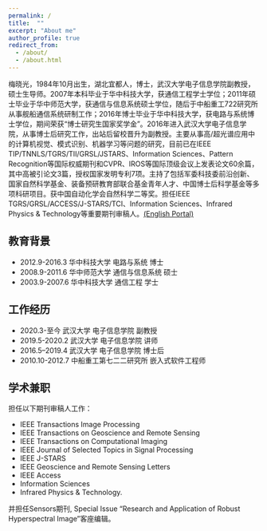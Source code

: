 ```yaml
---
permalink: /
title:  ""
excerpt: "About me"
author_profile: true
redirect_from: 
  - /about/
  - /about.html
---
```


梅晓光，1984年10月出生，湖北宜都人，博士，武汉大学电子信息学院副教授，硕士生导师。2007年本科毕业于华中科技大学，获通信工程学士学位；2011年硕士毕业于华中师范大学，获通信与信息系统硕士学位，随后于中船重工722研究所从事舰船通信系统研制工作；2016年博士毕业于华中科技大学，获电路与系统博士学位，期间荣获“博士研究生国家奖学金”。2016年进入武汉大学电子信息学院，从事博士后研究工作，出站后留校晋升为副教授。主要从事高/超光谱应用中的计算机视觉、模式识别、机器学习等问题的研究，目前已在IEEE TIP/TNNLS/TGRS/TII/GRSL/JSTARS、Information Sciences、Pattern Recognition等国际权威期刊和CVPR、IROS等国际顶级会议上发表论文60余篇，其中高被引论文3篇，授权国家发明专利7项。主持了包括军委科技委前沿创新、国家自然科学基金、装备预研教育部联合基金青年人才、中国博士后科学基金等多项科研项目。获中国自动化学会自然科学二等奖。担任IEEE TGRS/GRSL/ACCESS/J-STARS/TCI、Information Sciences、Infrared Physics & Technology等重要期刊审稿人。[(English Portal)](http://mvp.whu.edu.cn/xiaoguang-mei/) 

## 教育背景
* 2012.9-2016.3 华中科技大学 电路与系统  博士
* 2008.9-2011.6 华中师范大学 通信与信息系统  硕士
* 2003.9-2007.6 华中科技大学 通信工程  学士

## 工作经历
* 2020.3-至今 武汉大学 电子信息学院 副教授
* 2019.5-2020.2 武汉大学 电子信息学院 讲师
* 2016.5–2019.4 武汉大学 电子信息学院  博士后
* 2010.10-2012.7 中船重工第七二二研究所  嵌入式软件工程师

## 学术兼职
担任以下期刊审稿人工作：
* IEEE Transactions Image Processing
* IEEE Transactions on Geoscience and Remote Sensing
* IEEE Transactions on Computational Imaging
* IEEE Journal of Selected Topics in Signal Processing
* IEEE J-STARS
* IEEE Geoscience and Remote Sensing Letters
* IEEE Access
* Information Sciences
* Infrared Physics & Technology.

并担任Sensors期刊, Special Issue “Research and Application of Robust Hyperspectral Image”客座编辑。